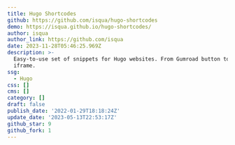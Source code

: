 ```yaml
---
title: Hugo Shortcodes
github: https://github.com/isqua/hugo-shortcodes
demo: https://isqua.github.io/hugo-shortcodes/
author: isqua
author_link: https://github.com/isqua
date: 2023-11-28T05:46:25.969Z
description: >-
  Easy-to-use set of snippets for Hugo websites. From Gumroad button to Codepen
  iframe.
ssg:
  - Hugo
css: []
cms: []
category: []
draft: false
publish_date: '2022-01-29T18:18:24Z'
update_date: '2023-05-13T22:53:17Z'
github_star: 9
github_fork: 1
---
```

